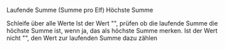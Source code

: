 Laufende Summe (Summe pro Elf)
Höchste Summe 

Schleife über alle Werte
Ist der Wert "", prüfen ob die laufende Summe die höchste Summe ist, wenn ja, das als höchste Summe merken.
Ist der Wert nicht "", den Wert zur laufenden Summe dazu zählen

